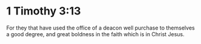 # 1 Timothy 3:13

For they that have used the office of a deacon well purchase to themselves a good degree, and great boldness in the faith which is in Christ Jesus.